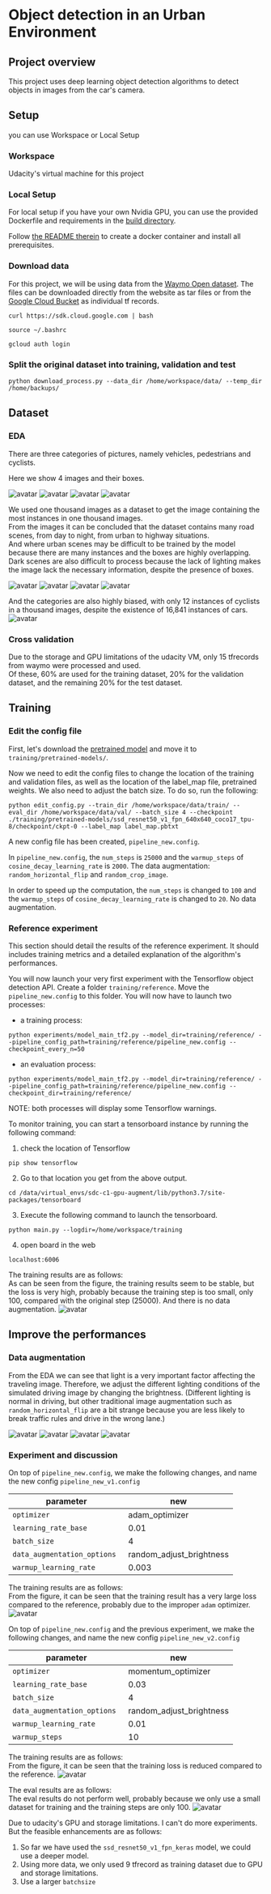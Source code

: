# Object detection in an Urban Environment

## Project overview
This project uses deep learning object detection algorithms to detect objects in images from the car's camera.

## Setup
you can use Workspace or Local Setup

### Workspace
Udacity's virtual machine for this project

### Local Setup

For local setup if you have your own Nvidia GPU, you can use the provided Dockerfile and requirements in the [build directory](./build).

Follow [the README therein](./build/README.md) to create a docker container and install all prerequisites.

### Download data
For this project, we will be using data from the [Waymo Open dataset](https://waymo.com/open/). The files can be downloaded directly from the website as tar files or from the [Google Cloud Bucket](https://console.cloud.google.com/storage/browser/waymo_open_dataset_v_1_2_0_individual_files/) as individual tf records.
 
 
```
curl https://sdk.cloud.google.com | bash

source ~/.bashrc

gcloud auth login
```
### Split the original dataset into training, validation and test

```
python download_process.py --data_dir /home/workspace/data/ --temp_dir /home/backups/
```

## Dataset
### EDA
There are three categories of pictures, namely vehicles, pedestrians and cyclists.  

Here we show 4 images and their boxes. 

![avatar](images/1.PNG) 
![avatar](images/2.PNG) 
![avatar](images/5.PNG) 
![avatar](images/6.PNG)

We used one thousand images as a dataset to get the image containing the most instances in one thousand images.  
From the images it can be concluded that the dataset contains many road scenes, from day to night, from urban to highway situations.    
And where urban scenes may be difficult to be trained by the model because there are many instances and the boxes are highly overlapping.      
Dark scenes are also difficult to process because the lack of lighting makes the image lack the necessary information, despite the presence of boxes.

![avatar](images/11.PNG) 
![avatar](images/12.PNG) 
![avatar](images/13.PNG) 
![avatar](images/14.PNG)

And the categories are also highly biased, with only 12 instances of cyclists in a thousand images, despite the existence of 16,841 instances of cars.
![avatar](images/15.PNG) 


### Cross validation
Due to the storage and GPU limitations of the udacity VM, only 15 tfrecords from waymo were processed and used.    
Of these, 60% are used for the training dataset, 20% for the validation dataset, and the remaining 20% for the test dataset.

## Training

### Edit the config file

First, let's download the [pretrained model](http://download.tensorflow.org/models/object_detection/tf2/20200711/ssd_resnet50_v1_fpn_640x640_coco17_tpu-8.tar.gz) and move it to `training/pretrained-models/`. 

Now we need to edit the config files to change the location of the training and validation files, as well as the location of the label_map file, pretrained weights. We also need to adjust the batch size. To do so, run the following:
```
python edit_config.py --train_dir /home/workspace/data/train/ --eval_dir /home/workspace/data/val/ --batch_size 4 --checkpoint ./training/pretrained-models/ssd_resnet50_v1_fpn_640x640_coco17_tpu-8/checkpoint/ckpt-0 --label_map label_map.pbtxt
```
A new config file has been created, `pipeline_new.config`.

In `pipeline_new.config`, the `num_steps` is `25000` and the `warmup_steps` of `cosine_decay_learning_rate` is `2000`. The data augmentation: `random_horizontal_flip` and `random_crop_image`.   

In order to speed up the computation, the `num_steps` is changed to `100` and the `warmup_steps` of `cosine_decay_learning_rate` is changed to `20`. No data augmentation.

### Reference experiment
This section should detail the results of the reference experiment. It should includes training metrics and a detailed explanation of the algorithm's performances.

You will now launch your very first experiment with the Tensorflow object detection API. Create a folder `training/reference`. Move the `pipeline_new.config` to this folder. You will now have to launch two processes: 
* a training process:
```
python experiments/model_main_tf2.py --model_dir=training/reference/ --pipeline_config_path=training/reference/pipeline_new.config --checkpoint_every_n=50
```
* an evaluation process:
```
python experiments/model_main_tf2.py --model_dir=training/reference/ --pipeline_config_path=training/reference/pipeline_new.config --checkpoint_dir=training/reference/
```

NOTE: both processes will display some Tensorflow warnings.

To monitor training, you can start a tensorboard instance by running the following command:

1. check the location of Tensorflow
```
pip show tensorflow
```

2. Go to that location you get from the above output.
```
cd /data/virtual_envs/sdc-c1-gpu-augment/lib/python3.7/site-packages/tensorboard
```
3. Execute the following command to launch the tensorboard.
```
python main.py --logdir=/home/workspace/training
```
4. open board in the web
```
localhost:6006
```

The training results are as follows:   
As can be seen from the figure, the training results seem to be stable, but the loss is very high, probably because the training step is too small, only 100, compared with the original step (25000). And there is no data augmentation.
![avatar](images/31.PNG)

## Improve the performances
### Data augmentation
From the EDA we can see that light is a very important factor affecting the traveling image. Therefore, we adjust the different lighting conditions of the simulated driving image by changing the brightness. (Different lighting is normal in driving, but other traditional image augmentation such as ``random_horizontal_flip`` are a bit strange because you are less likely to break traffic rules and drive in the wrong lane.)

![avatar](images/21.PNG) 
![avatar](images/22.PNG) 
![avatar](images/23.PNG) 
![avatar](images/24.PNG)

### Experiment and discussion
On top of `pipeline_new.config`, we make the following changes, and name the new config `pipeline_new_v1.config`   

| parameter | new |
| ------ | ------ |
| `optimizer ` | adam_optimizer |
| `learning_rate_base` |  0.01 |
| ``batch_size`` | 4 |
| ``data_augmentation_options `` | random_adjust_brightness  |
| ``warmup_learning_rate`` |  0.003  |

The training results are as follows:   
From the figure, it can be seen that the training result has a very large loss compared to the reference, probably due to the improper ``adam`` optimizer.
![avatar](images/v1.PNG)

On top of `pipeline_new.config` and the previous experiment, we make the following changes, and name the new config `pipeline_new_v2.config`   


| parameter | new |
| ------ | ------ |
| `optimizer ` | momentum_optimizer |
| `learning_rate_base` |  0.03 |
| ``batch_size`` | 4 |
| ``data_augmentation_options `` | random_adjust_brightness  |
| ``warmup_learning_rate`` |  0.01 |
| ``warmup_steps`` |  10  |


The training results are as follows:   
From the figure, it can be seen that the training loss is reduced compared to the reference.
![avatar](images/v2.PNG)

The eval results are as follows:    
The eval results do not perform well, probably because we only use a small dataset for training and the training steps are only 100.
![avatar](images/v2_val.PNG)

Due to udacity's GPU and storage limitations. I can't do more experiments. But the feasible enhancements are as follows:
1. So far we have used the `ssd_resnet50_v1_fpn_keras` model, we could use a deeper model.
2.  Using more data, we only used 9 tfrecord as training dataset due to GPU and storage limitations.
3.  Use a larger ``batchsize``